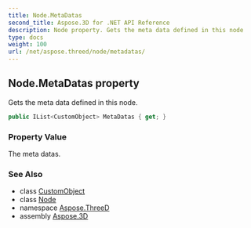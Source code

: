 ```yaml
---
title: Node.MetaDatas
second_title: Aspose.3D for .NET API Reference
description: Node property. Gets the meta data defined in this node
type: docs
weight: 100
url: /net/aspose.threed/node/metadatas/
---
```

## Node.MetaDatas property

Gets the meta data defined in this node.

```csharp
public IList<CustomObject> MetaDatas { get; }
```

### Property Value

The meta datas.

### See Also

* class [CustomObject](../../customobject/)
* class [Node](../)
* namespace [Aspose.ThreeD](../../../aspose.threed/)
* assembly [Aspose.3D](../../../)


